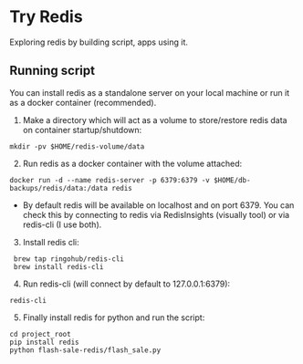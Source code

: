 # Try Redis

Exploring redis by building script, apps using it.

## Running script

You can install redis as a standalone server on your local machine or run it as a docker container (recommended).

1. Make a directory which will act as a volume to store/restore redis data on container startup/shutdown:

```
mkdir -pv $HOME/redis-volume/data
```

2. Run redis as a docker container with the volume attached:

```
docker run -d --name redis-server -p 6379:6379 -v $HOME/db-backups/redis/data:/data redis
```

- By default redis will be available on localhost and on port 6379. You can check this by connecting to redis via RedisInsights (visually tool) or via redis-cli (I use both).

3. Install redis cli:

```
 brew tap ringohub/redis-cli
 brew install redis-cli
```

4. Run redis-cli (will connect by default to 127.0.0.1:6379):

```
redis-cli
```

5. Finally install redis for python and run the script:

```
cd project_root
pip install redis
python flash-sale-redis/flash_sale.py
```
